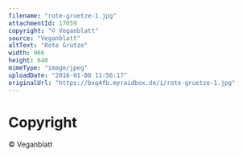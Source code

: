 ```yaml
---
filename: "rote-gruetze-1.jpg"
attachmentId: 17059
copyright: "© Veganblatt"
source: "Veganblatt"
altText: "Rote Grütze"
width: 966
height: 640
mimeType: "image/jpeg"
uploadDate: "2016-01-08 11:56:17"
originalUrl: "https://bxq4fb.myraidbox.de/i/rote-gruetze-1.jpg"
---
```


# Copyright

© Veganblatt

